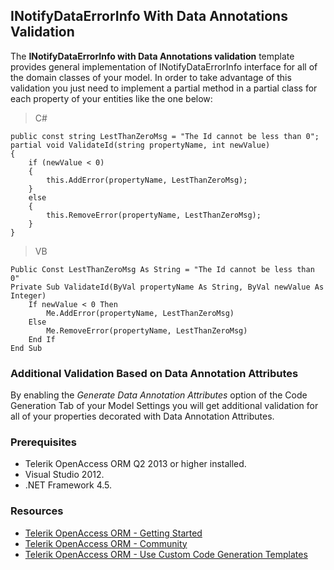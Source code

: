 ## INotifyDataErrorInfo With Data Annotations Validation ##

The **INotifyDataErrorInfo with Data Annotations validation** template provides general implementation of INotifyDataErrorInfo interface for all of the domain classes of your model. In order to take advantage of this validation you just need to implement a partial method in a partial class for each property of your entities like the one below:

> C#

    public const string LestThanZeroMsg = "The Id cannot be less than 0";
    partial void ValidateId(string propertyName, int newValue)
	{
        if (newValue < 0)
        {
            this.AddError(propertyName, LestThanZeroMsg);
        }
        else
        {
            this.RemoveError(propertyName, LestThanZeroMsg);
        }
    }

> VB

    Public Const LestThanZeroMsg As String = "The Id cannot be less than 0"
    Private Sub ValidateId(ByVal propertyName As String, ByVal newValue As Integer)
        If newValue < 0 Then
            Me.AddError(propertyName, LestThanZeroMsg)
        Else
            Me.RemoveError(propertyName, LestThanZeroMsg)
        End If
    End Sub

### Additional Validation Based on Data Annotation Attributes ###

By enabling the *Generate Data Annotation Attributes* option of the Code Generation Tab of your Model Settings you will get additional validation for all of your properties decorated with Data Annotation Attributes.

### Prerequisites ###

- Telerik OpenAccess ORM Q2 2013 or higher installed.
- Visual Studio 2012.
- .NET Framework 4.5.

### Resources ###
- <a href="http://www.telerik.com/products/orm/getting-started.aspx" target="_blank">Telerik OpenAccess ORM - Getting Started</a>
- <a href="http://www.telerik.com/community/forums/orm.aspx" target="_blank">Telerik OpenAccess ORM - Community</a>
- <a href="http://www.telerik.com/help/openaccess-orm/openaccess-tasks-customise-code-generation-overview.html" target="_blank">Telerik OpenAccess ORM - Use Custom Code Generation Templates</a>